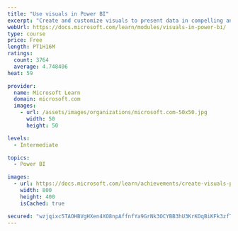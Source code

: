 ```yaml
---
title: "Use visuals in Power BI"
excerpt: "Create and customize visuals to present data in compelling and insightful ways."
webUrl: https://docs.microsoft.com/learn/modules/visuals-in-power-bi/
type: course
price: Free
length: PT1H16M
ratings:
  count: 3764
  average: 4.748406
heat: 59

provider:
  name: Microsoft Learn
  domain: microsoft.com
  images:
    - url: /assets/images/organizations/microsoft.com-50x50.jpg
      width: 50
      height: 50

levels:
  - Intermediate

topics:
  - Power BI

images:
  - url: https://docs.microsoft.com/learn/achievements/create-visuals-power-bi-desktop-social.png
    width: 800
    height: 400
    isCached: true

secured: "wzjqixc5TAOHBVgHXen4XO8npAffnfYa9GrNk3OCYBB3hU3KrKOqBiKFk3zfTpSOy7JHi9TtkULLLWv7Mlip26I1FzurVip7NZO3rWZmhDFbBi4M7a7JQzLY9blVKYd5RdGSQeBtbNtTX2F7m87yZZ+kUEhZEJ2sdTAaFLp+qpvmE4ru3O+dU9OGRVZCY/c5QoKwG4Pep1S+1ycT8B8RXws4Mon0WsdPIJyeU6lHMBxXeExLiLd9r3fxla5beFbhlpXu3dRMf87EJM1JbMccJ4xertkViC+Vm3V5Os6QAyUsSBZ/Hm+qplutqG+yuH53Sv+zCOndAunOQt0jqB2nykd5T5f1Vo3e9VN8yuBieoaK/VLaJxtTsyHtcgM53Sp047PIMwtTegNFUyyShx8uBgfpkYMbmD7Guidd1OpSq0E=;TveqkLU/5BQpoZ0fJEX3Vg=="
---
```


